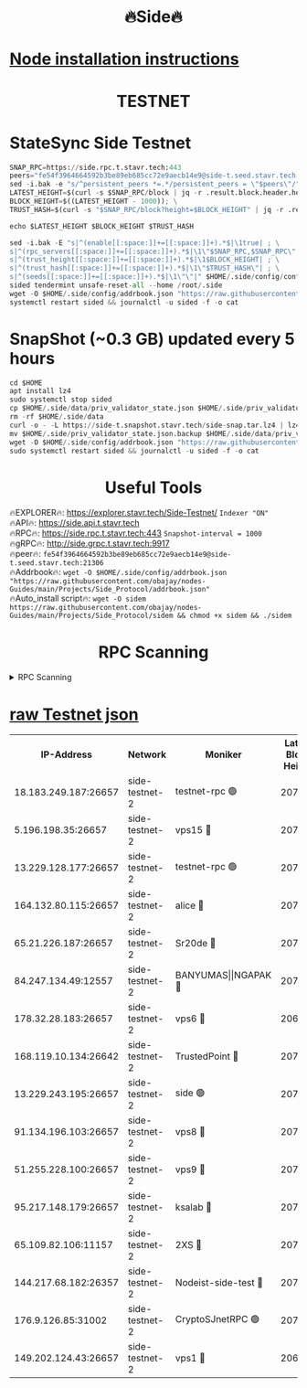 <h1 align="center"> 🔥Side🔥</h1>

[Node installation instructions](https://github.com/obajay/nodes-Guides/tree/main/Projects/Side_Protocol)
=

<h1 align="center"> TESTNET</h1>

# StateSync Side Testnet
```python
SNAP_RPC=https://side.rpc.t.stavr.tech:443
peers="fe54f3964664592b3be89eb685cc72e9aecb14e9@side-t.seed.stavr.tech:21306"
sed -i.bak -e "s/^persistent_peers *=.*/persistent_peers = \"$peers\"/" $HOME/.side/config/config.toml
LATEST_HEIGHT=$(curl -s $SNAP_RPC/block | jq -r .result.block.header.height); \
BLOCK_HEIGHT=$((LATEST_HEIGHT - 1000)); \
TRUST_HASH=$(curl -s "$SNAP_RPC/block?height=$BLOCK_HEIGHT" | jq -r .result.block_id.hash)

echo $LATEST_HEIGHT $BLOCK_HEIGHT $TRUST_HASH

sed -i.bak -E "s|^(enable[[:space:]]+=[[:space:]]+).*$|\1true| ; \
s|^(rpc_servers[[:space:]]+=[[:space:]]+).*$|\1\"$SNAP_RPC,$SNAP_RPC\"| ; \
s|^(trust_height[[:space:]]+=[[:space:]]+).*$|\1$BLOCK_HEIGHT| ; \
s|^(trust_hash[[:space:]]+=[[:space:]]+).*$|\1\"$TRUST_HASH\"| ; \
s|^(seeds[[:space:]]+=[[:space:]]+).*$|\1\"\"|" $HOME/.side/config/config.toml
sided tendermint unsafe-reset-all --home /root/.side
wget -O $HOME/.side/config/addrbook.json "https://raw.githubusercontent.com/obajay/nodes-Guides/main/Projects/Side_Protocol/addrbook.json"
systemctl restart sided && journalctl -u sided -f -o cat
```
# SnapShot (~0.3 GB) updated every 5 hours
```python
cd $HOME
apt install lz4
sudo systemctl stop sided
cp $HOME/.side/data/priv_validator_state.json $HOME/.side/priv_validator_state.json.backup
rm -rf $HOME/.side/data
curl -o - -L https://side-t.snapshot.stavr.tech/side-snap.tar.lz4 | lz4 -c -d - | tar -x -C $HOME/.side --strip-components 2
mv $HOME/.side/priv_validator_state.json.backup $HOME/.side/data/priv_validator_state.json
wget -O $HOME/.side/config/addrbook.json "https://raw.githubusercontent.com/obajay/nodes-Guides/main/Projects/Side_Protocol/addrbook.json"
sudo systemctl restart sided && journalctl -u sided -f -o cat
```
 <h1 align="center"> Useful Tools</h1>
 
🔥EXPLORER🔥: https://explorer.stavr.tech/Side-Testnet/        `Indexer "ON"` \
🔥API🔥:      https://side.api.t.stavr.tech \
🔥RPC🔥:      https://side.rpc.t.stavr.tech:443              `Snapshot-interval = 1000` \
🔥gRPC🔥:     http://side.grpc.t.stavr.tech:9917 \
🔥peer🔥:     `fe54f3964664592b3be89eb685cc72e9aecb14e9@side-t.seed.stavr.tech:21306` \
🔥Addrbook🔥: ```wget -O $HOME/.side/config/addrbook.json "https://raw.githubusercontent.com/obajay/nodes-Guides/main/Projects/Side_Protocol/addrbook.json"``` \
🔥Auto_install script🔥:  `wget -O sidem https://raw.githubusercontent.com/obajay/nodes-Guides/main/Projects/Side_Protocol/sidem && chmod +x sidem && ./sidem`

<h1 align="center"> RPC Scanning</h1>

<details>
<summary>RPC Scanning</summary>

<h2 align="center"> We scan nodes in real time every 4 hours. And we provide the final result of RPC endpoints.
We cannot influence the operation of these nodes in any way. </h2>


```python
If Voting Power is higher than 0 --> then the Node is a validator of the network and may be subject to attack and be a potential threat to the chain.
```
```python
We marked such validators with a red symbol
```

</details>

[raw Testnet json](https://rpc-check.sidet.stavr.tech/sidet/rpc-sidet-result.json)
=


<table><tr><th>IP-Address</th><th>Network</th><th>Moniker</th><th>Latest Block Height</th><th>Earliest Block Height</th><th>Catching Up</th><th>Tx Index</th><th>Voting Power</th><th>Scan Time</th></tr><tr><td>18.183.249.187:26657</td><td>side-testnet-2</td><td>testnet-rpc 🟢</td><td>207647</td><td>1</td><td>False</td><td>on</td><td>0</td><td>2024-03-07T21:11:43.697536768UTC</td></tr><tr><td>5.196.198.35:26657</td><td>side-testnet-2</td><td>vps15 🔴</td><td>207039</td><td>1</td><td>False</td><td>on</td><td>107</td><td>2024-03-07T21:11:44.496857117UTC</td></tr><tr><td>13.229.128.177:26657</td><td>side-testnet-2</td><td>testnet-rpc 🟢</td><td>207647</td><td>1</td><td>False</td><td>on</td><td>0</td><td>2024-03-07T21:11:45.703331753UTC</td></tr><tr><td>164.132.80.115:26657</td><td>side-testnet-2</td><td>alice 🔴</td><td>207330</td><td>1</td><td>False</td><td>on</td><td>90</td><td>2024-03-07T21:11:46.485081507UTC</td></tr><tr><td>65.21.226.187:26657</td><td>side-testnet-2</td><td>Sr20de 🔴</td><td>207648</td><td>1</td><td>False</td><td>on</td><td>16655</td><td>2024-03-07T21:11:46.800877290UTC</td></tr><tr><td>84.247.134.49:12557</td><td>side-testnet-2</td><td>BANYUMAS||NGAPAK 🔴</td><td>207647</td><td>1</td><td>False</td><td>off</td><td>353</td><td>2024-03-07T21:11:47.122946240UTC</td></tr><tr><td>178.32.28.183:26657</td><td>side-testnet-2</td><td>vps6 🔴</td><td>206678</td><td>1</td><td>False</td><td>on</td><td>90</td><td>2024-03-07T21:11:54.122158227UTC</td></tr><tr><td>168.119.10.134:26642</td><td>side-testnet-2</td><td>TrustedPoint 🔴</td><td>207649</td><td>1</td><td>False</td><td>off</td><td>20017133</td><td>2024-03-07T21:11:56.701351674UTC</td></tr><tr><td>13.229.243.195:26657</td><td>side-testnet-2</td><td>side 🟢</td><td>207592</td><td>1</td><td>False</td><td>on</td><td>0</td><td>2024-03-07T21:11:58.550647027UTC</td></tr><tr><td>91.134.196.103:26657</td><td>side-testnet-2</td><td>vps8 🔴</td><td>207229</td><td>1</td><td>False</td><td>on</td><td>90</td><td>2024-03-07T21:12:04.124129662UTC</td></tr><tr><td>51.255.228.100:26657</td><td>side-testnet-2</td><td>vps9 🔴</td><td>207065</td><td>1</td><td>False</td><td>on</td><td>90</td><td>2024-03-07T21:12:08.143341562UTC</td></tr><tr><td>95.217.148.179:26657</td><td>side-testnet-2</td><td>ksalab 🔴</td><td>207649</td><td>6001</td><td>False</td><td>off</td><td>20709</td><td>2024-03-07T21:11:54.434820672UTC</td></tr><tr><td>65.109.82.106:11157</td><td>side-testnet-2</td><td>2XS 🔴</td><td>207647</td><td>10001</td><td>False</td><td>off</td><td>107</td><td>2024-03-07T21:11:40.418406466UTC</td></tr><tr><td>144.217.68.182:26357</td><td>side-testnet-2</td><td>Nodeist-side-test 🔴</td><td>207649</td><td>123001</td><td>False</td><td>off</td><td>20018419</td><td>2024-03-07T21:11:57.310922222UTC</td></tr><tr><td>176.9.126.85:31002</td><td>side-testnet-2</td><td>CryptoSJnetRPC 🟢</td><td>207650</td><td>159785</td><td>False</td><td>on</td><td>0</td><td>2024-03-07T21:12:03.179402292UTC</td></tr><tr><td>149.202.124.43:26657</td><td>side-testnet-2</td><td>vps1 🔴</td><td>206756</td><td>161001</td><td>False</td><td>on</td><td>90</td><td>2024-03-07T21:12:05.082615009UTC</td></tr></table>